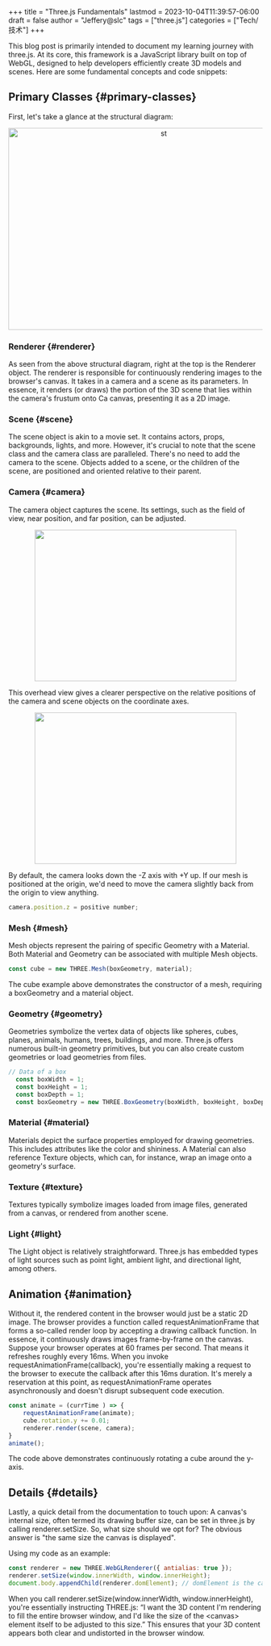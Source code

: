 +++
title = "Three.js Fundamentals"
lastmod = 2023-10-04T11:39:57-06:00
draft = false
author = "Jeffery@slc"
tags = ["three.js"]
categories = ["Tech/技术"]
+++

This blog post is primarily intended to document my learning journey with three.js.
At its core, this framework is a JavaScript library built on top of WebGL, designed to help developers efficiently create 3D models and scenes.
Here are some fundamental concepts and code snippets:


## Primary Classes {#primary-classes}

First, let's take a glance at the structural diagram:

<p align = "center">
<img src="/images/threejsBasics/structure.png" alt=st width="600" height="400" position = "center">
</p>

### Renderer {#renderer}

As seen from the above structural diagram, right at the top is the Renderer object.
The renderer is responsible for continuously rendering images to the browser's canvas.
It takes in a camera and a scene as its parameters. In essence, it renders (or draws) the portion of the 3D scene that
lies within the camera's frustum onto Ca canvas, presenting it as a 2D image.


### Scene {#scene}

The scene object is akin to a movie set. It contains actors, props, backgrounds, lights, and more.
However, it's crucial to note that the scene class and the camera class are paralleled.
There's no need to add the camera to the scene. Objects added to a scene, or the children of the scene, are positioned and oriented relative to their parent.


### Camera {#camera}

The camera object captures the scene. Its settings, such as the field of view, near position, and far position, can be adjusted.
<p align = "center">
<img src="/images/threejsBasics/camera1.png"  width="400" height="300">
</p>
This overhead view gives a clearer perspective on the relative positions of the camera and scene objects on the coordinate axes.
<p align = "center">
<img src="/images/threejsBasics/camera2.png"  width="400" height="300">
</p>
By default, the camera looks down the -Z axis with +Y up. If our mesh is positioned at the origin, we'd need to move the camera slightly back from the origin
to view anything.

```Javascript
camera.position.z = positive number;
```


### Mesh {#mesh}

Mesh objects represent the pairing of specific Geometry with a Material. Both Material and Geometry can be associated with multiple Mesh objects.

```Javascript
const cube = new THREE.Mesh(boxGeometry, material);
```

The cube example above demonstrates the constructor of a mesh, requiring a boxGeometry and a material object.


### Geometry {#geometry}

Geometries symbolize the vertex data of objects like spheres, cubes, planes, animals, humans, trees, buildings, and more.
Three.js offers numerous built-in geometry primitives, but you can also create custom geometries or load geometries from files.

```Javascript
// Data of a box
  const boxWidth = 1;
  const boxHeight = 1;
  const boxDepth = 1;
  const boxGeometry = new THREE.BoxGeometry(boxWidth, boxHeight, boxDepth);
```


### Material {#material}

Materials depict the surface properties employed for drawing geometries.
This includes attributes like the color and shininess. A Material can also reference Texture objects, which can, for instance,
wrap an image onto a geometry's surface.


### Texture {#texture}

Textures typically symbolize images loaded from image files, generated from a canvas, or rendered from another scene.


### Light {#light}

The Light object is relatively straightforward. Three.js has embedded types of light sources such as point light, ambient light, and directional light, among others.


## Animation {#animation}

Without it, the rendered content in the browser would just be a static 2D image. The browser provides a function called requestAnimationFrame
that forms a so-called render loop by accepting a drawing callback function. In essence, it continuously draws images frame-by-frame on the canvas.
Suppose your browser operates at 60 frames per second. That means it refreshes roughly every 16ms. When you invoke requestAnimationFrame(callback),
you're essentially making a request to the browser to execute the callback after this 16ms duration.
It's merely a reservation at this point, as requestAnimationFrame operates asynchronously and doesn't disrupt subsequent code execution.

```Javascript
const animate = (currTime ) => {
    requestAnimationFrame(animate);
    cube.rotation.y += 0.01;
    renderer.render(scene, camera);
}
animate();
```

The code above demonstrates continuously rotating a cube around the y-axis.


## Details {#details}

Lastly, a quick detail from the documentation to touch upon:
A canvas's internal size, often termed its drawing buffer size, can be set in three.js by calling renderer.setSize.
So, what size should we opt for? The obvious answer is "the same size the canvas is displayed".

Using my code as an example:

```Javascript
const renderer = new THREE.WebGLRenderer({ antialias: true });
renderer.setSize(window.innerWidth, window.innerHeight);
document.body.appendChild(renderer.domElement); // domElement is the canvas returned from the renderer
```

When you call renderer.setSize(window.innerWidth, window.innerHeight), you're essentially instructing THREE.js: “I want the 3D content I'm rendering
to fill the entire browser window, and I'd like the size of the &lt;canvas&gt; element itself to be adjusted to this size.”
This ensures that your 3D content appears both clear and undistorted in the browser window.
